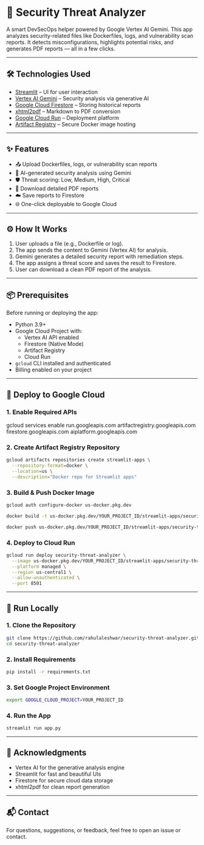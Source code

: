 # 🔐 Security Threat Analyzer

A smart DevSecOps helper powered by Google Vertex AI Gemini. This app analyzes security-related files like Dockerfiles, logs, and vulnerability scan reports. It detects misconfigurations, highlights potential risks, and generates PDF reports — all in a few clicks.

---

## 🛠️ Technologies Used

- [Streamlit](https://streamlit.io/) – UI for user interaction  
- [Vertex AI Gemini](https://cloud.google.com/vertex-ai/docs/generative-ai/overview) – Security analysis via generative AI  
- [Google Cloud Firestore](https://firebase.google.com/docs/firestore) – Storing historical reports  
- [xhtml2pdf](https://github.com/xhtml2pdf/xhtml2pdf) – Markdown to PDF conversion  
- [Google Cloud Run](https://cloud.google.com/run) – Deployment platform  
- [Artifact Registry](https://cloud.google.com/artifact-registry) – Secure Docker image hosting  

---

## ✨ Features

- 📤 Upload Dockerfiles, logs, or vulnerability scan reports  
- 🤖 AI-generated security analysis using Gemini  
- 🛡️ Threat scoring: Low, Medium, High, Critical  
- 📄 Download detailed PDF reports  
- ☁️ Save reports to Firestore  
- 🌐 One-click deployable to Google Cloud  

---

## ⚙️ How It Works

1. User uploads a file (e.g., Dockerfile or log).
2. The app sends the content to Gemini (Vertex AI) for analysis.
3. Gemini generates a detailed security report with remediation steps.
4. The app assigns a threat score and saves the result to Firestore.
5. User can download a clean PDF report of the analysis.

---

## 📦 Prerequisites

Before running or deploying the app:

- Python 3.9+
- Google Cloud Project with:
  - Vertex AI API enabled
  - Firestore (Native Mode)
  - Artifact Registry
  - Cloud Run
- `gcloud` CLI installed and authenticated
- Billing enabled on your project

---

## 🚀 Deploy to Google Cloud

### 1. Enable Required APIs

gcloud services enable run.googleapis.com artifactregistry.googleapis.com firestore.googleapis.com aiplatform.googleapis.com

### 2. Create Artifact Registry Repository

```bash
gcloud artifacts repositories create streamlit-apps \
  --repository-format=docker \
  --location=us \
  --description="Docker repo for Streamlit apps"
```

### 3. Build & Push Docker Image
```bash
gcloud auth configure-docker us-docker.pkg.dev

docker build -t us-docker.pkg.dev/YOUR_PROJECT_ID/streamlit-apps/security-threat-analyzer .

docker push us-docker.pkg.dev/YOUR_PROJECT_ID/streamlit-apps/security-threat-analyzer
```
### 4. Deploy to Cloud Run
```bash
gcloud run deploy security-threat-analyzer \
  --image us-docker.pkg.dev/YOUR_PROJECT_ID/streamlit-apps/security-threat-analyzer \
  --platform managed \
  --region us-central1 \
  --allow-unauthenticated \
  --port 8501
```
---

## 🧪 Run Locally

### 1. Clone the Repository
```bash
git clone https://github.com/rahulaleshwar/security-threat-analyzer.git
cd security-threat-analyzer
```
### 2. Install Requirements
```bash
pip install -r requirements.txt
```
### 3. Set Google Project Environment
```bash
export GOOGLE_CLOUD_PROJECT=YOUR_PROJECT_ID
```
### 4. Run the App
```bash
streamlit run app.py
```
---

## 🙌 Acknowledgments

- Vertex AI for the generative analysis engine
- Streamlit for fast and beautiful UIs
- Firestore for secure cloud data storage
- xhtml2pdf for clean report generation

---

## 📬 Contact

For questions, suggestions, or feedback, feel free to open an issue or contact.
